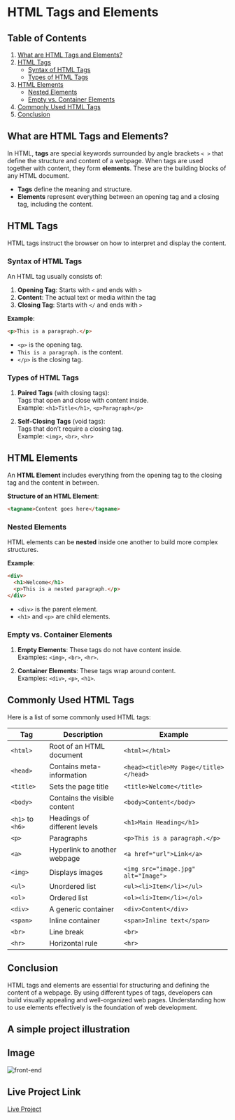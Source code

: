 # HTML Tags and Elements

## Table of Contents

1. [What are HTML Tags and Elements?](#what-are-html-tags-and-elements)  
2. [HTML Tags](#html-tags)  
   - [Syntax of HTML Tags](#syntax-of-html-tags)  
   - [Types of HTML Tags](#types-of-html-tags)  
3. [HTML Elements](#html-elements)  
   - [Nested Elements](#nested-elements)  
   - [Empty vs. Container Elements](#empty-vs-container-elements)  
4. [Commonly Used HTML Tags](#commonly-used-html-tags)  
5. [Conclusion](#conclusion)



## What are HTML Tags and Elements?

In HTML, **tags** are special keywords surrounded by angle brackets `< >` that define the structure and content of a webpage. When tags are used together with content, they form **elements**. These are the building blocks of any HTML document.

- **Tags** define the meaning and structure.  
- **Elements** represent everything between an opening tag and a closing tag, including the content.



## HTML Tags

HTML tags instruct the browser on how to interpret and display the content.

### Syntax of HTML Tags

An HTML tag usually consists of:

1. **Opening Tag**: Starts with `<` and ends with `>`  
2. **Content**: The actual text or media within the tag  
3. **Closing Tag**: Starts with `</` and ends with `>`  

**Example**:  
```html
<p>This is a paragraph.</p>
```
- `<p>` is the opening tag.  
- `This is a paragraph.` is the content.  
- `</p>` is the closing tag.


### Types of HTML Tags

1. **Paired Tags** (with closing tags):  
   Tags that open and close with content inside.  
   Example: `<h1>Title</h1>`, `<p>Paragraph</p>`  

2. **Self-Closing Tags** (void tags):  
   Tags that don’t require a closing tag.  
   Example: `<img>`, `<br>`, `<hr>`  

## HTML Elements

An **HTML Element** includes everything from the opening tag to the closing tag and the content in between.

**Structure of an HTML Element**:  
```html
<tagname>Content goes here</tagname>
```

### Nested Elements

HTML elements can be **nested** inside one another to build more complex structures.

**Example**:  
```html
<div>
  <h1>Welcome</h1>
  <p>This is a nested paragraph.</p>
</div>
```

- `<div>` is the parent element.  
- `<h1>` and `<p>` are child elements.

### Empty vs. Container Elements

1. **Empty Elements**: These tags do not have content inside.  
   Examples: `<img>`, `<br>`, `<hr>`.  

2. **Container Elements**: These tags wrap around content.  
   Examples: `<div>`, `<p>`, `<h1>`.


## Commonly Used HTML Tags

Here is a list of some commonly used HTML tags:

| Tag       | Description                       | Example                             |
|-----------|-----------------------------------|-------------------------------------|
| `<html>`  | Root of an HTML document          | `<html></html>`                     |
| `<head>`  | Contains meta-information         | `<head><title>My Page</title></head>`|
| `<title>` | Sets the page title               | `<title>Welcome</title>`            |
| `<body>`  | Contains the visible content      | `<body>Content</body>`              |
| `<h1>` to `<h6>` | Headings of different levels | `<h1>Main Heading</h1>`             |
| `<p>`     | Paragraphs                       | `<p>This is a paragraph.</p>`       |
| `<a>`     | Hyperlink to another webpage      | `<a href="url">Link</a>`            |
| `<img>`   | Displays images                   | `<img src="image.jpg" alt="Image">` |
| `<ul>`    | Unordered list                    | `<ul><li>Item</li></ul>`            |
| `<ol>`    | Ordered list                      | `<ol><li>Item</li></ol>`            |
| `<div>`   | A generic container               | `<div>Content</div>`                |
| `<span>`  | Inline container                  | `<span>Inline text</span>`          |
| `<br>`    | Line break                        | `<br>`                              |
| `<hr>`    | Horizontal rule                   | `<hr>`                              |


## Conclusion

HTML tags and elements are essential for structuring and defining the content of a webpage. By using different types of tags, developers can build visually appealing and well-organized web pages. Understanding how to use elements effectively is the foundation of web development.


## A simple project illustration
## Image
![front-end](./images/image.png)

## Live Project Link

[Live Project](https://thefirstwebdev.netlify.app/)
